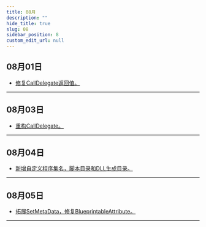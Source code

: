 ```yaml
---
title: 08月
description: ""
hide_title: true
slug: 08
sidebar_position: 8
custom_edit_url: null
---
```


## 08月01日

- [修复CallDelegate返回值。](https://github.com/crazytuzi/UnrealCSharp/commit/6127c167803593504577f4db61c5190bd4566aad)

---

## 08月03日

- [重构CallDelegate。](https://github.com/crazytuzi/UnrealCSharp/commit/990482a40f59191543ddd1d452759731d3ceaa72)

---

## 08月04日

- [新增自定义程序集名，脚本目录和DLL生成目录。](https://github.com/crazytuzi/UnrealCSharp/commit/60af757a49da2ff220abd539cdf559cd4fc95798)

---

## 08月05日

- [拓展SetMetaData，修复BlueprintableAttribute。](https://github.com/crazytuzi/UnrealCSharp/commit/b8f72de9939a4d730bedcffabad4b38cf61b40d6)

---
